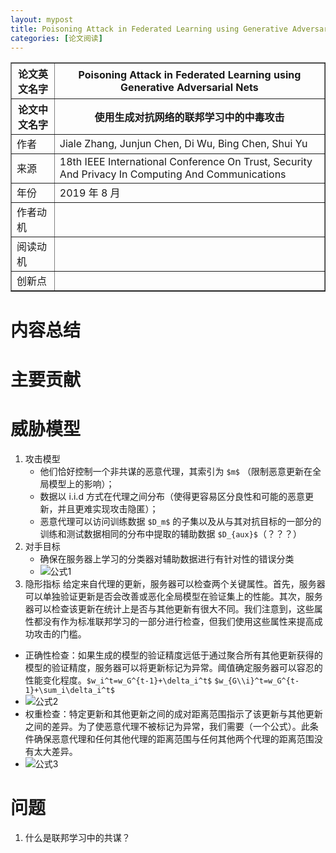 ```yaml
---
layout: mypost
title: Poisoning Attack in Federated Learning using Generative Adversarial Nets
categories: [论文阅读]
---
```


<table border="1">
    <tr>
        <th>论文英文名字</th>
        <th>Poisoning Attack in Federated Learning using Generative Adversarial Nets</th>
    </tr>
    <tr>
        <th>论文中文名字</th>
        <th>使用生成对抗网络的联邦学习中的中毒攻击</th>
    </tr>
    <tr>
        <td>作者</td>
        <td>Jiale Zhang, Junjun Chen, Di Wu, Bing Chen, Shui Yu</td>
    </tr>
    <tr>
        <td>来源</td>
        <td>18th IEEE International Conference On Trust, Security And Privacy In Computing And Communications</td>
    </tr>
    <tr>
        <td>年份</td>
        <td>2019 年 8 月</td>
    </tr>
    <tr>
        <td>作者动机</td>
        <td></td>
    </tr>
    <tr>
        <td>阅读动机</td>
        <td></td>
    </tr>
    <tr>
        <td>创新点</td>
        <td></td>
    </tr>
</table>

# 内容总结  

# 主要贡献

# 威胁模型

1. 攻击模型
   + 他们恰好控制一个非共谋的恶意代理，其索引为 `$m$` （限制恶意更新在全局模型上的影响）；
   + 数据以 i.i.d 方式在代理之间分布（使得更容易区分良性和可能的恶意更新，并且更难实现攻击隐匿）；
   + 恶意代理可以访问训练数据 `$D_m$` 的子集以及从与其对抗目标的一部分的训练和测试数据相同的分布中提取的辅助数据 `$D_{aux}$`（？？？）
2. 对手目标
   + 确保在服务器上学习的分类器对辅助数据进行有针对性的错误分类
   + ![公式1](公式1.png)
3. 隐形指标
给定来自代理的更新，服务器可以检查两个关键属性。首先，服务器可以单独验证更新是否会改善或恶化全局模型在验证集上的性能。其次，服务器可以检查该更新在统计上是否与其他更新有很大不同。我们注意到，这些属性都没有作为标准联邦学习的一部分进行检查，但我们使用这些属性来提高成功攻击的门槛。
+ 正确性检查：如果生成的模型的验证精度远低于通过聚合所有其他更新获得的模型的验证精度，服务器可以将更新标记为异常。阈值确定服务器可以容忍的性能变化程度。`$w_i^t=w_G^{t-1}+\delta_i^t$` `$w_{G\\i}^t=w_G^{t-1}+\sum_i\delta_i^t$`
+ ![公式2](公式2.png)
+ 权重检查：特定更新和其他更新之间的成对距离范围指示了该更新与其他更新之间的差异。为了使恶意代理不被标记为异常，我们需要（一个公式）。此条件确保恶意代理和任何其他代理的距离范围与任何其他两个代理的距离范围没有太大差异。
+ ![公式3](公式3.png)


# 问题

1. 什么是联邦学习中的共谋？